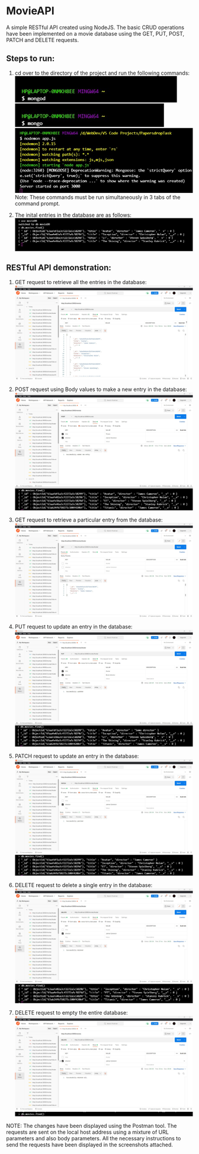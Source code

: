 # MovieAPI
A simple RESTful API created using NodeJS. The basic CRUD operations have been implemented on a movie database using the GET, PUT, POST, PATCH and DELETE requests.

## Steps to run:
1) cd over to the directory of the project and run the following commands:   
![](Images/1.jpg) 
![](Images/2.jpg)   
![](Images/3.jpg)   
Note: These commands must be run simultaneously in 3 tabs of the command prompt.   

2) The inital entries in the database are as follows:   
![](Images/4.jpg)   



## RESTful API demonstration:

1) GET request to retrieve all the entries in the database:
![](Images/5.jpg)   

2) POST request using Body values to make a new entry in the database:   
![](Images/6.jpg)   
![](Images/7.jpg)   

3) GET request to retrieve a particular entry from the database:   
![](Images/8.jpg)   

4) PUT request to update an entry in the database:   
![](Images/9.jpg)   
![](Images/10.jpg)   

5) PATCH request to update an entry in the database:   
![](Images/11.jpg)   
![](Images/12.jpg)   

6) DELETE request to delete a single entry in the database:
![](Images/13.jpg)   
![](Images/14.jpg)   

7) DELETE request to empty the entire database:   
![](Images/15.jpg)   
![](Images/16.jpg)   


NOTE: The changes have been displayed using the Postman tool. The requests are sent on the local host address using a mixture of URL parameters and also body parameters. All the necessary instructions to send the requests have been displayed in the screenshots attached.
